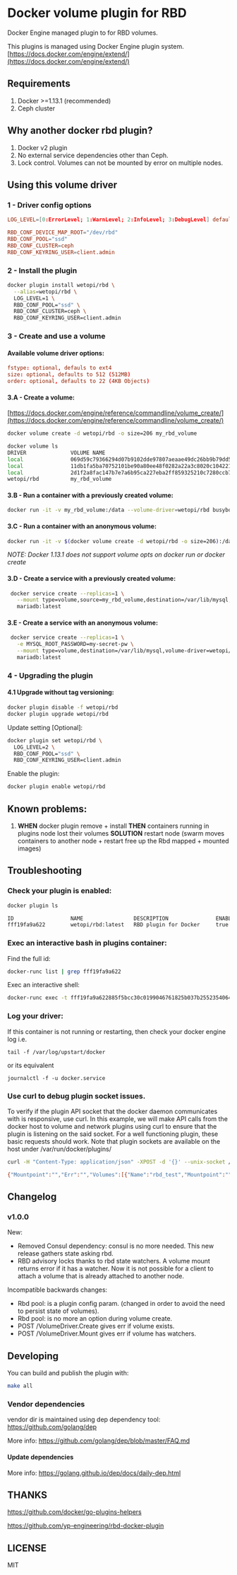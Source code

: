 # Docker volume plugin for RBD

Docker Engine managed plugin to for RBD volumes.

This plugins is managed using Docker Engine plugin system.
[https://docs.docker.com/engine/extend/](https://docs.docker.com/engine/extend/)

## Requirements

1. Docker >=1.13.1 (recommended)
2. Ceph cluster

## Why another docker rbd plugin?

1. Docker v2 plugin
2. No external service dependencies other than Ceph.
3. Lock control. Volumes can not be mounted by error on multiple nodes. 

## Using this volume driver

### 1 - Driver config options

```conf
LOG_LEVEL=[0:ErrorLevel; 1:WarnLevel; 2:InfoLevel; 3:DebugLevel] defaults to 0

RBD_CONF_DEVICE_MAP_ROOT="/dev/rbd"
RBD_CONF_POOL="ssd"
RBD_CONF_CLUSTER=ceph
RBD_CONF_KEYRING_USER=client.admin
```


### 2 - Install the plugin

```bash
docker plugin install wetopi/rbd \
  --alias=wetopi/rbd \
  LOG_LEVEL=1 \
  RBD_CONF_POOL="ssd" \
  RBD_CONF_CLUSTER=ceph \
  RBD_CONF_KEYRING_USER=client.admin
```

### 3 - Create and use a volume

#### Available volume driver options:

```conf
fstype: optional, defauls to ext4
size: optional, defaults to 512 (512MB)
order: optional, defaults to 22 (4KB Objects)
```

#### 3.A - Create a volume: 

[https://docs.docker.com/engine/reference/commandline/volume_create/](https://docs.docker.com/engine/reference/commandline/volume_create/)

```sh
docker volume create -d wetopi/rbd -o size=206 my_rbd_volume

docker volume ls
DRIVER              VOLUME NAME
local               069d59c79366294d07b9102dde97807aeaae49dc26bb9b79dd5b983f7041d069
local               11db1fa5ba70752101be90a80ee48f0282a22a3c8020c1042219ed1ed5cb0557
local               2d1f2a8fac147b7e7a6b95ca227eba2ff859325210c7280ccb73fd5beda6e67a
wetopi/rbd          my_rbd_volume
```

#### 3.B - Run a container with a previously created volume: 

```bash
docker run -it -v my_rbd_volume:/data --volume-driver=wetopi/rbd busybox sh
```

#### 3.C - Run a container with an anonymous volume: 

```bash
docker run -it -v $(docker volume create -d wetopi/rbd -o size=206):/data --volume-driver=wetopi/rbd -o size=206 busybox sh
```
*NOTE: Docker 1.13.1 does not support volume opts on docker run or docker create*

#### 3.D - Create a service with a previously created volume: 

```bash
 docker service create --replicas=1 \
   --mount type=volume,source=my_rbd_volume,destination=/var/lib/mysql,volume-driver=wetopi/rbd \
   mariadb:latest
```

#### 3.E - Create a service with an anonymous volume: 

```bash
 docker service create --replicas=1 \
   -e MYSQL_ROOT_PASSWORD=my-secret-pw \
   --mount type=volume,destination=/var/lib/mysql,volume-driver=wetopi/rbd,volume-opt=size=512 \
   mariadb:latest
```


### 4 - Upgrading the plugin

#### 4.1 Upgrade without tag versioning:


```bash
docker plugin disable -f wetopi/rbd 
docker plugin upgrade wetopi/rbd 
```

Update setting [Optional]:
```bash
docker plugin set wetopi/rbd \
  LOG_LEVEL=2 \
  RBD_CONF_POOL="ssd" \
  RBD_CONF_KEYRING_USER=client.admin
```

Enable the plugin:
```bash
docker plugin enable wetopi/rbd 
```



## Known problems:
   
1. **WHEN** docker plugin remove  + install **THEN** containers running in plugins node lost their volumes
  **SOLUTION** restart node (swarm moves containers to another node + restart free up the Rbd mapped + mounted images) 


## Troubleshooting

### Check your plugin is enabled:

```bash
docker plugin ls

ID                  NAME                DESCRIPTION               ENABLED
fff19fa9a622        wetopi/rbd:latest   RBD plugin for Docker     true
```

### Exec an interactive bash in plugins container:

Find the full id:

```bash
docker-runc list | grep fff19fa9a622
```

Exec an interactive shell:

```bash
docker-runc exec -t fff19fa9a622885f5bcc30c0199046761825b037b25523540647b12ccf84403be bash
```

### Log your driver:

If this container is not running or restarting, then check your docker engine log i.e. 

`tail -f /var/log/upstart/docker` 

or its equivalent 

`journalctl -f -u docker.service`


### Use curl to debug plugin socket issues.

To verify if the plugin API socket that the docker daemon communicates with is responsive, use curl. In this example, we will make API calls from the docker host to volume and network plugins using curl to ensure that the plugin is listening on the said socket. For a well functioning plugin, these basic requests should work. Note that plugin sockets are available on the host under /var/run/docker/plugins/<pluginID>

```bash
curl -H "Content-Type: application/json" -XPOST -d '{}' --unix-socket /var/run/docker/plugins/546ac5b9043ce0f49552b14e9fb73dc78f1028d2da7e894ab599e6546566c0df/rbd.sock http:/VolumeDriver.List

{"Mountpoint":"","Err":"","Volumes":[{"Name":"rbd_test","Mountpoint":"","Status":null},{"Name":"demo_test","Mountpoint":"/mnt/volumes/demo_test","Status":null}],"Volume":null,"Capabilities":{"Scope":""}}
```

## Changelog

### v1.0.0
New:
- Removed Consul dependency: consul is no more needed. This new release gathers state asking rbd.
- RBD advisory locks thanks to rbd state watchers. A volume mount returns error if it has a watcher. Now it is not possible for a client to attach a volume that is already attached to another node.

Incompatible backwards changes:
- Rbd pool: is a plugin config param. (changed in order to avoid the need to persist state of volumes).
- Rbd pool: is no more an option during volume create.
- POST /VolumeDriver.Create gives err if volume exists.
- POST /VolumeDriver.Mount gives err if volume has watchers.

## Developing

You can build and publish the plugin with:

```bash
make all
```

### Vendor dependencies

vendor dir is maintained using dep dependency tool: https://github.com/golang/dep

More info: https://github.com/golang/dep/blob/master/FAQ.md

#### Update dependencies


More info: https://golang.github.io/dep/docs/daily-dep.html

## THANKS

https://github.com/docker/go-plugins-helpers

https://github.com/yp-engineering/rbd-docker-plugin

## LICENSE

MIT
